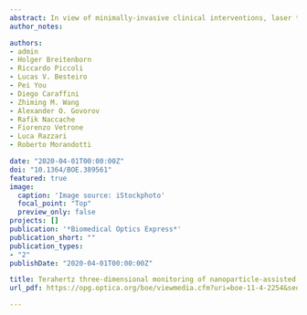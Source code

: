 ```yaml
---
abstract: In view of minimally-invasive clinical interventions, laser tissue soldering assisted by plasmonic nanoparticles is emerging as an appealing concept in surgical medicine, holding the promise of surgeries without sutures. Rigorous monitoring of the plasmonically-heated solder and the underlying tissue is crucial for optimizing the soldering bonding strength and minimizing the photothermal damage. To this end, we propose a non-invasive, non-contact, and non-ionizing modality for monitoring nanoparticle-assisted laser-tissue interaction and visualizing the localized photothermal damage, by taking advantage of the unique sensitivity of terahertz radiation to the hydration level of biological tissue. We demonstrate that terahertz radiation can be employed as a versatile tool to reveal the thermally-affected evolution in tissue, and to quantitatively characterize the photothermal damage induced by nanoparticle-assisted laser tissue soldering in three dimensions. Our approach can be easily extended and applied across a broad range of clinical applications involving laser-tissue interaction, such as laser ablation and photothermal therapies.
author_notes:

authors:
- admin
- Holger Breitenborn
- Riccardo Piccoli
- Lucas V. Besteiro
- Pei You
- Diego Caraffini
- Zhiming M. Wang
- Alexander O. Govorov
- Rafik Naccache
- Fiorenzo Vetrone
- Luca Razzari
- Roberto Morandotti

date: "2020-04-01T00:00:00Z"
doi: "10.1364/BOE.389561"
featured: true
image:
  caption: 'Image source: iStockphoto'
  focal_point: "Top"
  preview_only: false
projects: []
publication: '*Biomedical Optics Express*'
publication_short: ""
publication_types:
- "2"
publishDate: "2020-04-01T00:00:00Z"

title: Terahertz three-dimensional monitoring of nanoparticle-assisted laser tissue soldering 
url_pdf: https://opg.optica.org/boe/viewmedia.cfm?uri=boe-11-4-2254&seq=0

---
```

